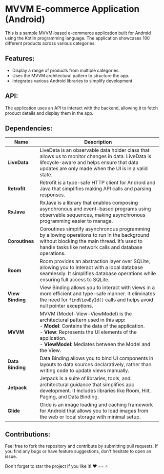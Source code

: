 # MVVM E-commerce Application (Android)

This is a sample MVVM-based e-commerce application built for Android using the Kotlin programming language. The application showcases 100 different products across various categories.

## Features:
- Display a range of products from multiple categories.
- Uses the MVVM architectural pattern to structure the app.
- Integrates various Android libraries to simplify development.

## API:
The application uses an API to interact with the backend, allowing it to fetch product details and display them in the app.

## Dependencies:

| **Name**           | **Description**                                                                                                                                                 |
|--------------------|-----------------------------------------------------------------------------------------------------------------------------------------------------------------|
| **LiveData**        | LiveData is an observable data holder class that allows us to monitor changes in data. LiveData is lifecycle-aware and helps ensure that data updates are only made when the UI is in a valid state. |
| **Retrofit**        | Retrofit is a type-safe HTTP client for Android and Java that simplifies making API calls and parsing responses.                                                  |
| **RxJava**          | RxJava is a library that enables composing asynchronous and event-based programs using observable sequences, making asynchronous programming easier to manage.      |
| **Coroutines**      | Coroutines simplify asynchronous programming by allowing operations to run in the background without blocking the main thread. It’s used to handle tasks like network calls and database operations. |
| **Room**            | Room provides an abstraction layer over SQLite, allowing you to interact with a local database seamlessly. It simplifies database operations while ensuring full access to SQLite. |
| **View Binding**    | View Binding allows you to interact with views in a more efficient and type-safe manner. It eliminates the need for `findViewById()` calls and helps avoid null pointer exceptions. |
| **MVVM**            | MVVM (Model-View-ViewModel) is the architectural pattern used in this app: <br> - **Model**: Contains the data of the application. <br> - **View**: Represents the UI elements of the application. <br> - **ViewModel**: Mediates between the Model and the View. |
| **Data Binding**    | Data Binding allows you to bind UI components in layouts to data sources declaratively, rather than writing code to update views manually.                         |
| **Jetpack**         | Jetpack is a suite of libraries, tools, and architectural guidance that simplifies app development. It includes libraries like Room, Hilt, Paging, and Data Binding. |
| **Glide**           | Glide is an image loading and caching framework for Android that allows you to load images from the web or local storage with minimal setup.                      |

## Contributions:
Feel free to fork the repository and contribute by submitting pull requests. If you find any bugs or have feature suggestions, don't hesitate to open an issue.

Don't forget to star the project if you like it! ❤️ == ⭐
